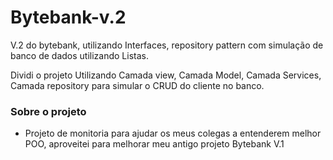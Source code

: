 # Bytebank-v.2

V.2 do bytebank, utilizando Interfaces, repository pattern com simulação de banco de dados utilizando Listas. 

Dividi o projeto Utilizando Camada view, Camada Model, Camada Services, Camada repository para simular o CRUD do cliente no banco.


### Sobre o projeto
- Projeto de monitoria para ajudar os meus colegas a entenderem melhor POO, aproveitei para melhorar meu antigo projeto Bytebank V.1

